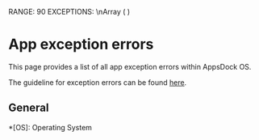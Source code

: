 
RANGE: 90
EXCEPTIONS: \nArray
(
)

# App exception errors

This page provides a list of all app exception errors within AppsDock OS.

The guideline for exception errors can be found [here](../../gettingstarted/guidelines/exception-errors).

## General



*[OS]: Operating System
